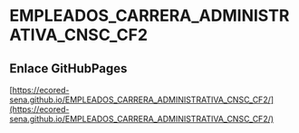 # **EMPLEADOS_CARRERA_ADMINISTRATIVA_CNSC_CF2**

## **Enlace GitHubPages**

[https://ecored-sena.github.io/EMPLEADOS_CARRERA_ADMINISTRATIVA_CNSC_CF2/](https://ecored-sena.github.io/EMPLEADOS_CARRERA_ADMINISTRATIVA_CNSC_CF2/)

